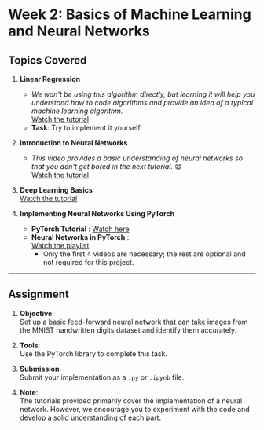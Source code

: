 # Week 2: Basics of Machine Learning and Neural Networks

## Topics Covered

1. **Linear Regression**  
   - *We won't be using this algorithm directly, but learning it will help you understand how to code algorithms and provide an idea of a typical machine learning algorithm.*  
     [Watch the tutorial](https://youtu.be/VmbA0pi2cRQ?si=bbAExuoz4xfczTZQ)  
   - **Task**: Try to implement it yourself.  

2. **Introduction to Neural Networks**  
   - *This video provides a basic understanding of neural networks so that you don't get bored in the next tutorial.* 😄  
     [Watch the tutorial](https://youtu.be/aircAruvnKk?si=GWD1T40BC_C1NBbO)  

3. **Deep Learning Basics**  
   [Watch the tutorial](https://youtu.be/VyWAvY2CF9c?si=CTqW49jLAdv97cHN)  

4. **Implementing Neural Networks Using PyTorch**  
   - **PyTorch Tutorial** : [Watch here](https://www.youtube.com/watch?v=c36lUUr864M)  
   - **Neural Networks in PyTorch** :  
     [Watch the playlist](https://youtube.com/playlist?list=PLQVvvaa0QuDdeMyHEYc0gxFpYwHY2Qfdh&si=DQtoQe8MzA8Ur9Ps)  
     - Only the first 4 videos are necessary; the rest are optional and not required for this project.  

---

## Assignment  

1. **Objective**:  
   Set up a basic feed-forward neural network that can take images from the MNIST handwritten digits dataset and identify them accurately.  

2. **Tools**:  
   Use the PyTorch library to complete this task.  

3. **Submission**:  
   Submit your implementation as a `.py` or `.ipynb` file.  

4. **Note**:  
   The tutorials provided primarily cover the implementation of a neural network. However, we encourage you to experiment with the code and develop a solid understanding of each part.  

